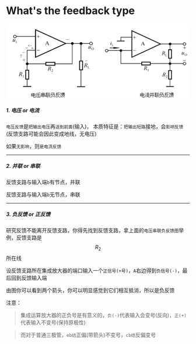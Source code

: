 # What's the feedback type

![](assets/feedbacks.png)

##### 1. 电压 or 电流

`电压反馈`是`把输出电压`再`送到前面`(输入)， 本质特征是：`把输出短路`接地，会`影响反馈`(反馈支路可能会因此变成地线，无电压)

如果`无影响`，则`是电流反馈`
___

##### 2. 并联 or 串联

反馈支路与输入端`b`有节点，并联

反馈支路与输入端`b`无节点，串联

___

##### 3. 负反馈 or 正反馈

研究反馈不能离开反馈支路，你得先找到反馈支路，拿上面的`电压串联负反馈图`举例，反馈支路是$$R_2$$所在线

设反馈支路所在集成放大器的端口输入一个`正信号(+号)`，`A`右边得到`负信号(-)`，最后回到反馈输入端

由图你可以看到两个箭头，你可以明显感觉到它们相互抵消，所以是负反馈


注意：

> 集成运算放大器的正负号是有意义的，`负(-)`代表输入会变号(反向)，`正(+)`代表输入不变号(保持原极性)

> 而对于普通三极管，`eb结`正偏(带箭头)不变号，`cb结`反偏变号


